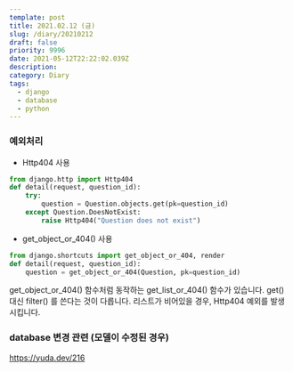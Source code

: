 ```yaml
---
template: post
title: 2021.02.12 (금)
slug: /diary/20210212
draft: false
priority: 9996
date: 2021-05-12T22:22:02.039Z
description:
category: Diary
tags:
  - django
  - database
  - python
---
```


### 예외처리

- Http404 사용

```python {numberLines}
from django.http import Http404
def detail(request, question_id):
    try:
        question = Question.objects.get(pk=question_id)
    except Question.DoesNotExist:
        raise Http404("Question does not exist")
```

- get_object_or_404() 사용

```python {numberLines}
from django.shortcuts import get_object_or_404, render
def detail(request, question_id):
    question = get_object_or_404(Question, pk=question_id)

```

get_object_or_404() 함수처럼 동작하는 get_list_or_404() 함수가 있습니다. get() 대신 filter() 를 쓴다는 것이 다릅니다. 리스트가 비어있을 경우, Http404 예외를 발생시킵니다.

### database 변경 관련 (모델이 수정된 경우)

https://yuda.dev/216
